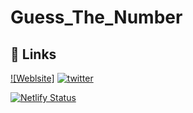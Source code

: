 # Guess_The_Number


## 🔗 Links
[![Weblsite]](20fe1a04c8.netlify.app)
[![twitter](https://img.shields.io/badge/twitter-1DA1F2?style=for-the-badge&logo=twitter&logoColor=white)](https://twitter.com/_purnapattela?lang=en)



[![Netlify Status](https://api.netlify.com/api/v1/badges/84a4681c-b047-4828-a617-e61712eecb37/deploy-status)](https://app.netlify.com/sites/20fe1a04c8/deploys)
